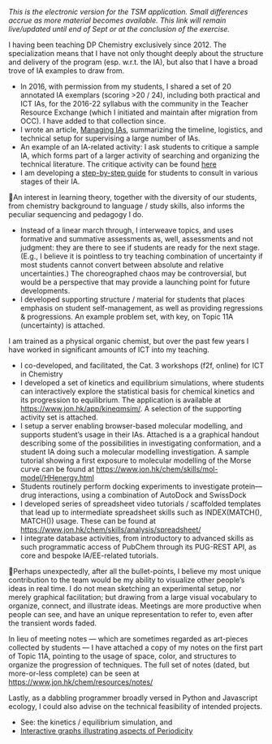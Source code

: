 *This is the electronic version for the TSM application.  Small differences accrue as more material becomes available.  This link will remain live/updated until end of Sept or at the conclusion of the exercise.*

I having been teaching DP Chemistry exclusively since 2012.  The specialization means that I have not only thought deeply about the structure and delivery of the program (esp. w.r.t. the IA), but also that I have a broad trove of IA examples to draw from.

* In 2016, with permission from my students, I shared a set of 20 annotated IA exemplars (scoring >20 / 24), including both practical and ICT IAs, for the 2016-22 syllabus with the community in the Teacher Resource Exchange (which I initiated and maintain after migration from OCC).  I have added to that collection since.
* I wrote an article, [Managing IAs](https://www.jon.hk/jon/teaching/plays/managing-IA/), summarizing the timeline, logistics, and technical setup for supervising a large number of IAs.
* An example of an IA-related activity: I ask students to critique a sample IA, which forms part of a larger activity of searching and organizing the technical literature.  The critique activity can be found [here](https://www.jon.hk/chem/IA/critique-ex.html)
* I am developing a [step-by-step guide](https://www.jon.hk/chem/IA/) for students to consult in various stages of their IA.

An interest in learning theory, together with the diversity of our students, from chemistry background to language / study skills, also informs the peculiar sequencing and pedagogy I do.  

* Instead of a linear march through, I interweave topics, and uses formative and summative assessments as, well, assessments and not judgment: they are there to see if students are ready for the next stage.  (E.g., I believe it is pointless to try teaching combination of uncertainty if most students cannot convert between absolute and relative uncertainties.)  The choreographed chaos may be controversial, but would be a perspective that may provide a launching point for future developments.
* I developed supporting structure / material for students that places emphasis on student self-management, as well as providing regressions & progressions.  An example problem set, with key, on Topic 11A (uncertainty) is attached.

I am trained as a physical organic chemist, but over the past few years I have worked in significant amounts of ICT into my teaching.
* I co-developed, and facilitated, the Cat. 3 workshops (f2f, online) for ICT in Chemistry
* I developed a set of kinetics and equilibrium simulations, where students can interactively explore the statistical basis for chemical kinetics and its progression to equilibrium.  The application is available at https://www.jon.hk/app/kineqmsim/.  A selection of the supporting activity set is attached.
* I setup a server enabling browser-based molecular modelling, and supports student’s usage in their IAs.  Attached is a a graphical handout describing some of the possibilities in investigating conformation, and a student IA doing such a molecular modelling investigation.  A sample tutorial showing a first exposure to molecular modelling of the Morse curve can be found at https://www.jon.hk/chem/skills/mol-model/HHenergy.html
* Students routinely perform docking experiments to investigate protein—drug interactions, using a combination of AutoDock and SwissDock
* I developed series of spreadsheet video tutorials / scaffolded templates that lead up to intermediate spreadsheet skills such as INDEX(MATCH(), MATCH()) usage.  These can be found at https://www.jon.hk/chem/skills/analysis/spreadsheet/
* I integrate database activities, from introductory to advanced skills as such programmatic access of PubChem through its PUG-REST API, as core and bespoke IA/EE-related tutorials.

Perhaps unexpectedly, after all the bullet-points, I believe my most unique contribution to the team would be my ability to visualize other people’s ideas in real time.  I do not mean sketching an experimental setup, nor merely graphical facilitation; but drawing from a large visual vocabulary to organize, connect, and illustrate ideas.  Meetings are more productive when people can see, and have an unique representation to refer to, even after the transient words faded.

In lieu of meeting notes — which are sometimes regarded as art-pieces collected by students — I have attached a copy of my notes on the first part of Topic 11A, pointing to the usage of space, color, and structures to organize the progression of techniques.  The full set of notes (dated, but more-or-less complete) can be seen at https://www.jon.hk/chem/resources/notes/

Lastly, as a dabbling programmer broadly versed in Python and Javascript ecology, I could also advise on the technical feasibility of intended projects.
* See: the kinetics / equilibrium simulation, and
* [Interactive graphs illustrating aspects of Periodicity](https://www.jon.hk/chem/topic/3/)
